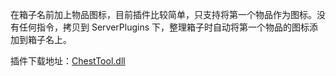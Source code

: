 在箱子名前加上物品图标，目前插件比较简单，只支持将第一个物品作为图标。没有任何指令，拷贝到 ServerPlugins 下，整理箱子时自动将第一个物品的图标添加到箱子名上。

插件下载地址：[ChestTool.dll](https://gitee.com/hufang360/TShockChestTool/attach_files/1039806/download/ChestTool.dll)